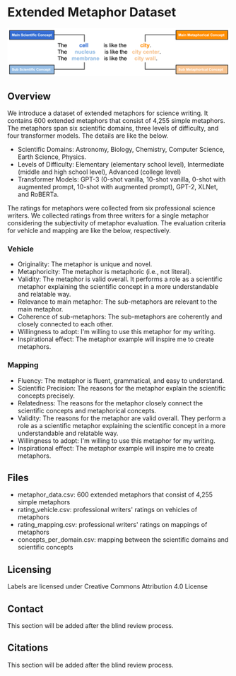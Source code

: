 # Extended Metaphor Dataset

<img src="https://github.com/imurs34/metaphor_dataset/blob/main/extended_metaphor_diagram.png" alt="Extended Metaphor Diagram" title="Extended Metaphor Diagram">

## Overview

We introduce a dataset of extended metaphors for science writing. It contains 600 extended metaphors that consist of 4,255 simple metaphors. The metaphors span six scientific domains, three levels of difficulty, and four transformer models. The details are like the below.

* Scientific Domains: Astronomy, Biology, Chemistry, Computer Science, Earth Science, Physics.
* Levels of Difficulty: Elementary (elementary school level), Intermediate (middle and high school level), Advanced (college level)
* Transformer Models: GPT-3 (0-shot vanilla, 10-shot vanilla, 0-shot with augmented prompt, 10-shot with augmented prompt), GPT-2, XLNet, and RoBERTa. 

The ratings for metaphors were collected from six professional science writers. We collected ratings from three writers for a single metaphor considering the subjectivity of metaphor evaluation. The evaluation criteria for vehicle and mapping are like the below, respectively.

### Vehicle

* Originality: The metaphor is unique and novel.
* Metaphoricity: The metaphor is metaphoric (i.e., not literal).
* Validity: The metaphor is valid overall. It performs a role as a scientific metaphor explaining the scientific concept in a more understandable and relatable way.
* Relevance to main metaphor: The sub-metaphors are relevant to the main metaphor.
* Coherence of sub-metaphors: The sub-metaphors are coherently and closely connected to each other.
* Willingness to adopt: I'm willing to use this metaphor for my writing.
* Inspirational effect: The metaphor example will inspire me to create metaphors.

### Mapping
 
* Fluency: The metaphor is fluent, grammatical, and easy to understand.
* Scientific Precision: The reasons for the metaphor explain the scientific concepts precisely.
* Relatedness: The reasons for the metaphor closely connect the scientific concepts and metaphorical concepts.
* Validity: The reasons for the metaphor are valid overall. They perform a role as a scientific metaphor explaining the scientific concept in a more understandable and relatable way.
* Willingness to adopt: I'm willing to use this metaphor for my writing. 
* Inspirational effect: The metaphor example will inspire me to create metaphors.



## Files
* metaphor_data.csv: 600 extended metaphors that consist of 4,255 simple metaphors
* rating_vehicle.csv: professional writers' ratings on vehicles of metaphors
* rating_mapping.csv: professional writers' ratings on mappings of metaphors
* concepts_per_domain.csv: mapping between the scientific domains and scientific concepts

## Licensing

Labels are licensed under Creative Commons Attribution 4.0 License

## Contact

This section will be added after the blind review process.

## Citations

This section will be added after the blind review process.
